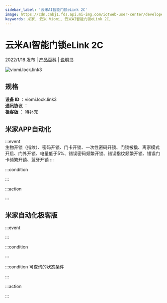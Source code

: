 ```yaml
---
sidebar_label: '云米AI智能门锁eLink 2C'
image: https://cdn.cnbj1.fds.api.mi-img.com/iotweb-user-center/developer_1679047806908khhTXE0l.png?GalaxyAccessKeyId=AKVGLQWBOVIRQ3XLEW&Expires=9223372036854775807&Signature=F1tg6NO6CKyf+OFJoYWbCk4Nz/g=
keywords: 米家, 云米 Viomi, 云米AI智能门锁eLink 2C, 
---
```

# 云米AI智能门锁eLink 2C

2022/1/18 发布 | [产品百科](https://home.mi.com/webapp/content/baike/product/index.html?model=viomi.lock.link3/) | [说明书](https://home.mi.com/views/introduction.html?model=viomi.lock.link3&region=cn)

![viomi.lock.link3](https://cdn.cnbj1.fds.api.mi-img.com/iotweb-user-center/developer_1679047806908khhTXE0l.png?GalaxyAccessKeyId=AKVGLQWBOVIRQ3XLEW&Expires=9223372036854775807&Signature=F1tg6NO6CKyf+OFJoYWbCk4Nz/g=)

## 规格  
> 
**设备 ID** ：viomi.lock.link3  
**通讯协议** ：  
**极客版**  ： 待补充 


## 米家APP自动化  

:::event  
生物开锁（指纹）、密码开锁、门卡开锁、一次性密码开锁、门锁被撬、离家模式开启、门外开锁、电量低于5%、错误密码频繁开锁、错误指纹频繁开锁、错误门卡频繁开锁、蓝牙开锁
:::

:::condition  

:::

:::action   

:::

## 米家自动化极客版  

:::event  

:::

:::condition  

:::

:::condition 可查询的状态条件  

:::

:::action  

:::

        
